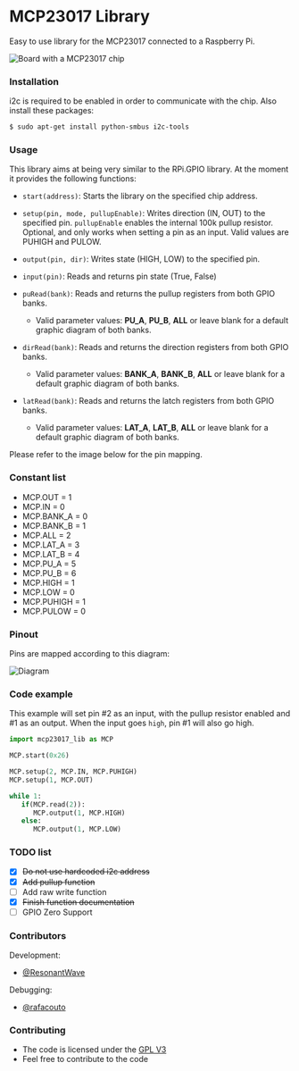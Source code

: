 # MCP23017 Library
Easy to use library for the MCP23017 connected to a Raspberry Pi.

![Board with a MCP23017 chip](https://custom-build-robots.com/wp-content/uploads/2017/03/MCP23017-300x257.jpg)

### Installation

i2c is required to be enabled in order to communicate with the chip. Also install these packages:

```sh
$ sudo apt-get install python-smbus i2c-tools
```

### Usage

This library aims at being very similar to the RPi.GPIO library. At the moment it provides the following functions:

* `start(address)`: Starts the library on the specified chip address.

* `setup(pin, mode, pullupEnable)`: Writes direction (IN, OUT) to the specified pin. `pullupEnable` enables the internal 100k pullup resistor. Optional, and only works when setting a pin as an input. Valid values are PUHIGH and PULOW.

* `output(pin, dir)`: Writes state (HIGH, LOW) to the specified pin.

* `input(pin)`: Reads and returns pin state (True, False)

* `puRead(bank)`: Reads and returns the pullup registers from both GPIO banks.
   * Valid parameter values: **PU_A**, **PU_B**, **ALL** or leave blank for a default graphic diagram of both banks.

* `dirRead(bank)`: Reads and returns the direction registers from both GPIO banks.
   * Valid parameter values: **BANK_A**, **BANK_B**, **ALL** or leave blank for a default graphic diagram of both banks.

* `latRead(bank)`: Reads and returns the latch registers from both GPIO banks.
   * Valid parameter values: **LAT_A**, **LAT_B**, **ALL** or leave blank for a default graphic diagram of both banks.

Please refer to the image below for the pin mapping.

### Constant list

 * MCP.OUT = 1
 * MCP.IN = 0
 * MCP.BANK_A = 0
 * MCP.BANK_B = 1
 * MCP.ALL = 2
 * MCP.LAT_A = 3
 * MCP.LAT_B = 4
 * MCP.PU_A = 5
 * MCP.PU_B = 6
 * MCP.HIGH = 1
 * MCP.LOW = 0
 * MCP.PUHIGH = 1
 * MCP.PULOW = 0

### Pinout

Pins are mapped according to this diagram:

![Diagram](pinmap.png)

### Code example

This example will set pin #2 as an input, with the pullup resistor enabled and #1 as an output.
When the input goes `high`, pin #1 will also go high.

```py
import mcp23017_lib as MCP

MCP.start(0x26)

MCP.setup(2, MCP.IN, MCP.PUHIGH)
MCP.setup(1, MCP.OUT)

while 1:
   if(MCP.read(2)):
      MCP.output(1, MCP.HIGH)
   else:
      MCP.output(1, MCP.LOW)
```

### TODO list

 - [x] ~~Do not use hardcoded i2c address~~
 - [x] ~~Add pullup function~~
 - [ ] Add raw write function
 - [x] ~~Finish function documentation~~
 - [ ] GPIO Zero Support

### Contributors

Development:
 *  [@ResonantWave](https://github.com/ResonantWave)

Debugging:
 * [@rafacouto](https://github.com/rafacouto)

### Contributing

* The code is licensed under the [GPL V3](LICENSE)
* Feel free to contribute to the code
